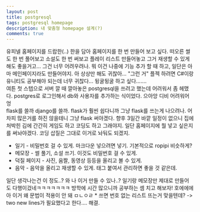 ```yaml
---
layout: post
title: postgresql
tags: postgresql homepage
description: 내 맞춤형 homepage 설계(?)
comments: true
---
```


유피넬 홈페이지를 드랍한(..) 한을 담아 홈페이지를 한 번 만들어 보고 싶다. 떠오른 썰도 한 번 풀어보고 소설도 한 번 써보고 플레이 리스트 만들어놓고 그거 재생할 수 있게 해도 좋을거고... 그건 너무 어려우려나. 뭐 이건 나중에 기능 추가 할 때 하고, 일단은 아마 메인페이지라도 만들어야지. 아 상상만 해도 귀찮아... "그런 거" 플젝 하려면 C#이랑 유니티도 공부해야 되는데 너무 귀찮다... 뒹굴뒹굴 하고 싶다.......<br>
여튼 첫 스텝으로 서버 깔 때 깔아놓은 postgresql을 쓰려고 했는데 어려워서 좀 헤맸다. postgres로 로그인해서 db와 사용자를 추가하는 식이었다. 으아앙 디비 어려워어엉<br>
flask를 쓸까 django를 쓸까. flask가 훨씬 쉽다니까 그냥 flask를 쓰는게 나으려나. 어차피 많은거를 하진 않을테니 그냥 flask 써야겠다. 향후 3일간 바깥 일정이 없으니 집에 처박힌 김에 간간히 게임도 하고 코딩도 하고 그래야지. 일단 홈페이지에 뭘 넣고 싶은지를 써놔야겠다. 코딩 삽질은 그대로 이거로 놔둬도 되겠지.

* 일기 - 비밀번호 걸 수 있게. 마크다운 넣으려면 넣기. 기본적으로 ropipi 비슷하게?
* 메모장 - 썰 풀기, 소설 쓰기. 이것도 비밀번호 걸 수 있게.
* 덕질 페이지 - 사진, 움짤, 동영상 등등을 올리고 볼 수 있게.
* 음악 - 음악을 올리고 재생할 수 있게. 태그 붙여서 관리하면 좋을 것 같은데.

일단 생각나는건 이 정도..? 와 나 이거 만들 수 있나..? 일기랑 메모장만 제대로 만들어도 다행이겄네ㅋㅋㅋㅋㅋㅋㅋ 방학에 시간 많으니까 공부하는 셈 치고 해보자! 호에에에<br>
아 이거 왜 문법이 적용이 안 돼 ㅁㄴㅇㄹ \* 쓰면 번호 없는 리스트 뜨는거 맞을텐데? -> two new lines가 필요했다고 한다.... 해결.
